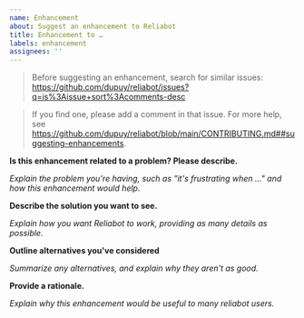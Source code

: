 ```yaml
---
name: Enhancement
about: Suggest an enhancement to Reliabot
title: Enhancement to …
labels: enhancement
assignees: ''
---
```


> Before suggesting an enhancement, search for similar issues:
> https://github.com/dupuy/reliabot/issues?q=is%3Aissue+sort%3Acomments-desc

> If you find one, please add a comment in that issue. For more help, see
> https://github.com/dupuy/reliabot/blob/main/CONTRIBUTING.md##suggesting-enhancements.

**Is this enhancement related to a problem? Please describe.**

_Explain the problem you're having, such as "it's frustrating when …" and how
this enhancement would help._

**Describe the solution you want to see.**

_Explain how you want Reliabot to work, providing as many details as possible._

**Outline alternatives you've considered**

_Summarize any alternatives, and explain why they aren't as good._

**Provide a rationale.**

_Explain why this enhancement would be useful to many reliabot users._
